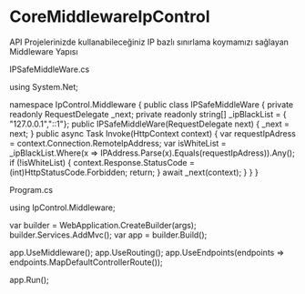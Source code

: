 # CoreMiddlewareIpControl
API Projelerinizde kullanabileceğiniz IP bazlı sınırlama koymamızı sağlayan Middleware Yapısı

IPSafeMiddleWare.cs

using System.Net;

namespace IpControl.Middleware
{
    public class IPSafeMiddleWare
    {
        private readonly RequestDelegate _next;
        private readonly string[] _ipBlackList = { "127.0.0.1","::1"};
        public IPSafeMiddleWare(RequestDelegate next)
        {
            _next = next;
        }
        public async Task Invoke(HttpContext context)
        {
            var requestIpAdress = context.Connection.RemoteIpAddress;
            var isWhiteList = _ipBlackList.Where(x => IPAddress.Parse(x).Equals(requestIpAdress)).Any();
            if (!isWhiteList)
            {
                context.Response.StatusCode = (int)HttpStatusCode.Forbidden;
                return;
            }
            await _next(context);
        }
    }
}

Program.cs

using IpControl.Middleware;

var builder = WebApplication.CreateBuilder(args);
builder.Services.AddMvc();
var app = builder.Build();

app.UseMiddleware<IPSafeMiddleWare>();
app.UseRouting();
app.UseEndpoints(endpoints => endpoints.MapDefaultControllerRoute());


app.Run();
